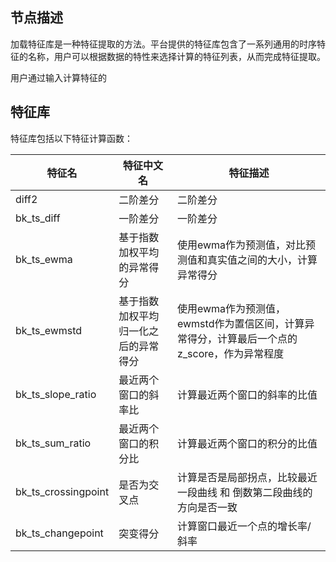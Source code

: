 ## 节点描述

加载特征库是一种特征提取的方法。平台提供的特征库包含了一系列通用的时序特征的名称，用户可以根据数据的特性来选择计算的特征列表，从而完成特征提取。

用户通过输入计算特征的




## 特征库


特征库包括以下特征计算函数：


| 特征名                 | 特征中文名              | 特征描述                                                   |
|---------------------|--------------------|--------------------------------------------------------|
| diff2               | 二阶差分               | 二阶差分                                                   |
| bk_ts_diff          | 一阶差分               | 一阶差分                                                   |
| bk_ts_ewma          | 基于指数加权平均的异常得分      | 使用ewma作为预测值，对比预测值和真实值之间的大小，计算异常得分                      |
| bk_ts_ewmstd        | 基于指数加权平均归一化之后的异常得分 | 使用ewma作为预测值，ewmstd作为置信区间，计算异常得分，计算最后一个点的z_score，作为异常程度 |
| bk_ts_slope_ratio   | 最近两个窗口的斜率比         | 计算最近两个窗口的斜率的比值                                         |
| bk_ts_sum_ratio     | 最近两个窗口的积分比         | 计算最近两个窗口的积分的比值                                         |
| bk_ts_crossingpoint | 是否为交叉点             | 计算是否是局部拐点，比较最近一段曲线 和 倒数第二段曲线的方向是否一致                    |
| bk_ts_changepoint   | 突变得分               | 计算窗口最近一个点的增长率/斜率                                       |